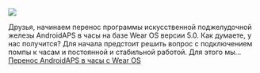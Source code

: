 <!--2025-01-03 10:59:46-->
<div class="yb">
  <div class="rss smaller1 habr"><img src="https://habrastorage.org/getpro/habr/upload_files/c97/c43/c49/c97c43c4954259b4085646d11d247c21.jpg" /><p>Друзья, начинаем перенос программы искусственной поджелудочной железы AndroidAPS в часы на базе Wear OS версии 5.0. Как думаете, у нас получится? Для начала предстоит решить вопрос с подключением помпы к часам и постоянной и стабильной работой. Для этого мы... <br><a class="light" href="https://habr.com/ru/news/871404/?utm_source=habrahabr&utm_medium=rss&utm_campaign=871404">Перенос AndroidAPS в часы с Wear OS</a></div>
</div>
